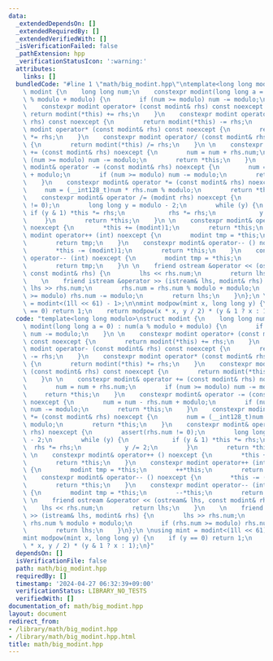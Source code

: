 ```yaml
---
data:
  _extendedDependsOn: []
  _extendedRequiredBy: []
  _extendedVerifiedWith: []
  _isVerificationFailed: false
  _pathExtension: hpp
  _verificationStatusIcon: ':warning:'
  attributes:
    links: []
  bundledCode: "#line 1 \"math/big_modint.hpp\"\ntemplate<long long modulo>\nstruct\
    \ modint {\n    long long num;\n    constexpr modint(long long a = 0) : num(a\
    \ % modulo + modulo) {\n        if (num >= modulo) num -= modulo;\n    }\n \n\
    \    constexpr modint operator+ (const modint& rhs) const noexcept {\n       \
    \ return modint(*this) += rhs;\n    }\n    constexpr modint operator- (const modint&\
    \ rhs) const noexcept {\n        return modint(*this) -= rhs;\n    }\n    constexpr\
    \ modint operator* (const modint& rhs) const noexcept {\n        return modint(*this)\
    \ *= rhs;\n    }\n    constexpr modint operator/ (const modint& rhs) const noexcept\
    \ {\n        return modint(*this) /= rhs;\n    }\n \n    constexpr modint& operator\
    \ += (const modint& rhs) noexcept {\n        num = num + rhs.num;\n        if\
    \ (num >= modulo) num -= modulo;\n        return *this;\n    }\n    constexpr\
    \ modint& operator -= (const modint& rhs) noexcept {\n        num = num - rhs.num\
    \ + modulo;\n        if (num >= modulo) num -= modulo;\n        return *this;\n\
    \    }\n    constexpr modint& operator *= (const modint& rhs) noexcept {\n   \
    \     num = (__int128_t)num * rhs.num % modulo;\n        return *this;\n    }\n\
    \    constexpr modint& operator /= (modint rhs) noexcept {\n        assert(rhs.num\
    \ != 0);\n        long long y = modulo - 2;\n        while (y) {\n           \
    \ if (y & 1) *this *= rhs;\n            rhs *= rhs;\n            y /= 2;\n   \
    \     }\n        return *this;\n    }\n \n    constexpr modint& operator++ ()\
    \ noexcept {\n        *this += (modint)1;\n        return *this;\n    }\n    constexpr\
    \ modint operator++ (int) noexcept {\n        modint tmp = *this;\n        ++*this;\n\
    \        return tmp;\n    }\n    constexpr modint& operator-- () noexcept {\n\
    \        *this -= (modint)1;\n        return *this;\n    }\n    constexpr modint\
    \ operator-- (int) noexcept {\n        modint tmp = *this;\n        --*this;\n\
    \        return tmp;\n    }\n \n    friend ostream &operator << (ostream& lhs,\
    \ const modint& rhs) {\n        lhs << rhs.num;\n        return lhs;\n    }\n\
    \    \n    friend istream &operator >> (istream& lhs, modint& rhs) {\n       \
    \ lhs >> rhs.num;\n        rhs.num = rhs.num % modulo + modulo;\n        if (rhs.num\
    \ >= modulo) rhs.num -= modulo;\n        return lhs;\n    }\n};\n \nusing mint\
    \ = modint<(1ll << 61) - 1>;\n\nmint modpow(mint x, long long y) {\n    if (y\
    \ == 0) return 1;\n    return modpow(x * x, y / 2) * (y & 1 ? x : 1);\n}\n"
  code: "template<long long modulo>\nstruct modint {\n    long long num;\n    constexpr\
    \ modint(long long a = 0) : num(a % modulo + modulo) {\n        if (num >= modulo)\
    \ num -= modulo;\n    }\n \n    constexpr modint operator+ (const modint& rhs)\
    \ const noexcept {\n        return modint(*this) += rhs;\n    }\n    constexpr\
    \ modint operator- (const modint& rhs) const noexcept {\n        return modint(*this)\
    \ -= rhs;\n    }\n    constexpr modint operator* (const modint& rhs) const noexcept\
    \ {\n        return modint(*this) *= rhs;\n    }\n    constexpr modint operator/\
    \ (const modint& rhs) const noexcept {\n        return modint(*this) /= rhs;\n\
    \    }\n \n    constexpr modint& operator += (const modint& rhs) noexcept {\n\
    \        num = num + rhs.num;\n        if (num >= modulo) num -= modulo;\n   \
    \     return *this;\n    }\n    constexpr modint& operator -= (const modint& rhs)\
    \ noexcept {\n        num = num - rhs.num + modulo;\n        if (num >= modulo)\
    \ num -= modulo;\n        return *this;\n    }\n    constexpr modint& operator\
    \ *= (const modint& rhs) noexcept {\n        num = (__int128_t)num * rhs.num %\
    \ modulo;\n        return *this;\n    }\n    constexpr modint& operator /= (modint\
    \ rhs) noexcept {\n        assert(rhs.num != 0);\n        long long y = modulo\
    \ - 2;\n        while (y) {\n            if (y & 1) *this *= rhs;\n          \
    \  rhs *= rhs;\n            y /= 2;\n        }\n        return *this;\n    }\n\
    \ \n    constexpr modint& operator++ () noexcept {\n        *this += (modint)1;\n\
    \        return *this;\n    }\n    constexpr modint operator++ (int) noexcept\
    \ {\n        modint tmp = *this;\n        ++*this;\n        return tmp;\n    }\n\
    \    constexpr modint& operator-- () noexcept {\n        *this -= (modint)1;\n\
    \        return *this;\n    }\n    constexpr modint operator-- (int) noexcept\
    \ {\n        modint tmp = *this;\n        --*this;\n        return tmp;\n    }\n\
    \ \n    friend ostream &operator << (ostream& lhs, const modint& rhs) {\n    \
    \    lhs << rhs.num;\n        return lhs;\n    }\n    \n    friend istream &operator\
    \ >> (istream& lhs, modint& rhs) {\n        lhs >> rhs.num;\n        rhs.num =\
    \ rhs.num % modulo + modulo;\n        if (rhs.num >= modulo) rhs.num -= modulo;\n\
    \        return lhs;\n    }\n};\n \nusing mint = modint<(1ll << 61) - 1>;\n\n\
    mint modpow(mint x, long long y) {\n    if (y == 0) return 1;\n    return modpow(x\
    \ * x, y / 2) * (y & 1 ? x : 1);\n}"
  dependsOn: []
  isVerificationFile: false
  path: math/big_modint.hpp
  requiredBy: []
  timestamp: '2024-04-27 06:32:39+09:00'
  verificationStatus: LIBRARY_NO_TESTS
  verifiedWith: []
documentation_of: math/big_modint.hpp
layout: document
redirect_from:
- /library/math/big_modint.hpp
- /library/math/big_modint.hpp.html
title: math/big_modint.hpp
---
```

